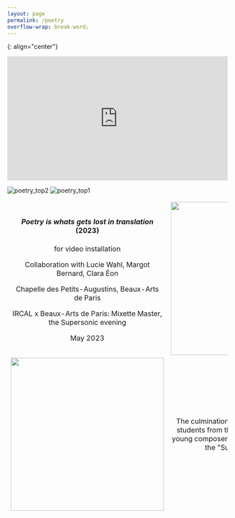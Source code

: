 ```yaml
---
layout: page
permalink: /poetry
overflow-wrap: break-word;
---
```



<style>
  table {
    border: none;
    background-color: transparent;
  }

  td {
    border: none;
    background-color: transparent;
    text-align: center;
  }

  img {
    max-width: 100%; /* Ensure images don't exceed the container width */
    height: auto; /* Maintain aspect ratio */
  }

  /* Media query for smartphones */
  @media (max-width: 768px) {
    table {
      width: 100%; /* Make the table full-width on small screens */
    }

    td {
      display: block; /* Stack table cells vertically on small screens */
      margin-bottom: 20px; /* Add some space between cells */
    }

    img {
      width: 100%; /* Make images full-width within table cells */
    }
  }
  .video-container {
    position: relative;
    padding-bottom: 56.25%; /* 16:9 aspect ratio for video */
    height: 0;
    overflow: hidden;
  }

  .video-container iframe {
    position: absolute;
    top: 0;
    left: 0;
    width: 100%;
    height: 100%;
  }
</style>

{: align="center"}
<div class="video-container">
  <iframe width="560" height="315" src="https://www.youtube.com/embed/dEyQLsmWPXc?si=doEePH0YXlVukU36" title="YouTube video player" frameborder="0" allow="accelerometer; autoplay; clipboard-write; encrypted-media; gyroscope; picture-in-picture; web-share" allowfullscreen></iframe>
</div>

![poetry_top2](https://github.com/kbys88/kbys88.github.io/assets/142012962/a3593e32-1c55-436d-8ac6-4886026b0e03)
![poetry_top1](https://github.com/kbys88/kbys88.github.io/assets/142012962/265e8210-9c38-48c8-93ab-e16af06d0b63)


<table style="border:none;" width="350">
  <tbody style="border:none;">
    <tr style="border:none;">
      <td style="border:none;">
        <!-- 1 -->
        <h4><i>Poetry is whats gets lost in translation</i> (2023)</h4>
        <p>for video installation</p>
        <p>Collaboration with Lucie Wahl, Margot Bernard, Clara Éon</p>
        <p>Chapelle des Petits-Augustins, Beaux-Arts de Paris</p>
    <p>IRCAL x Beaux-Arts de Paris: Mixette Master, the Supersonic evening</p>
        <p>May 2023</p>
      </td>
      <td style="border:none;">
        <!-- 2 -->
        <img src="https://github.com/kbys88/kbys88.github.io/assets/142012962/54f07eb2-15f2-43c4-9bc0-db41933194d8" width="350" hight="350">
      </td>
    </tr>
    <tr style="border:none;">
      <td style="border:none;" width="350">
        <!-- 3 -->
       <img src="https://github.com/kbys88/kbys88.github.io/assets/142012962/9ab6ec75-0115-4c4b-bbd7-cf01822c730e" width="350" hight="350">
      </td>
      <td style="border:none;" width="350">
        <!-- 4 -->
     <p>The culmination of a collaboration between students from the Beaux-Arts de Paris and young composers from IRCAM, after a year of the "Supersonique" chair. </p>
      </td>
    </tr>
  </tbody>
</table>
